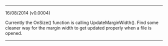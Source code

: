 -------------------------------------------------------------
16/08/2014 (v0.0004)

Currently the OnSize() function is calling UpdateMarginWidth(). Find some cleaner way for the margin width to get updated properly when a file is opened.

-------------------------------------------------------------